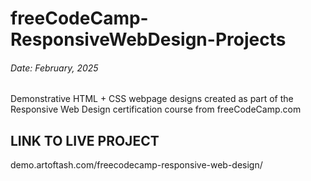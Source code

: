 # freeCodeCamp-ResponsiveWebDesign-Projects

###### Date: February, 2025

Demonstrative HTML + CSS webpage designs created as part of the Responsive Web Design certification course from freeCodeCamp.com


## LINK TO LIVE PROJECT
demo.artoftash.com/freecodecamp-responsive-web-design/
